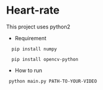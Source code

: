 # Heart-rate
This project uses python2
* Requirement
```
  pip install numpy
```
```
  pip install opencv-python
```
* How to run
 ```
  python main.py PATH-TO-YOUR-VIDEO
```
